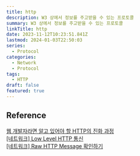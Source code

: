 ```yaml
---
title: http
description: W3 상에서 정보를 주고받을 수 있는 프로토콜
summary: W3 상에서 정보를 주고받을 수 있는 프로토콜
linkTitle: http
date: 2023-11-12T10:23:51.841Z
lastmod: 2024-01-03T22:50:03
series:
  - Protocol
categories:
  - Network
  - Protocol
tags:
  - HTTP
draft: false
featured: true
---
```


## Reference

[웹 개발자라면 알고 있어야 할 HTTP의 진화 과정](https://yozm.wishket.com/magazine/detail/1686/)  
[[네트워크] Low Level HTTP 통신](https://devocean.sk.com/experts/techBoardDetail.do?ID=163937&boardType=experts)  
[[네트워크] Raw HTTP Message 확인하기](https://devocean.sk.com/experts/techBoardDetail.do?ID=165318&boardType=experts)
